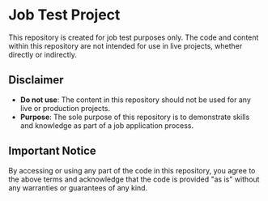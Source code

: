 # Job Test Project

This repository is created for job test purposes only. The code and content within this repository are not intended for use in live projects, whether directly or indirectly.

## Disclaimer

- **Do not use**: The content in this repository should not be used for any live or production projects.
- **Purpose**: The sole purpose of this repository is to demonstrate skills and knowledge as part of a job application process.

## Important Notice

By accessing or using any part of the code in this repository, you agree to the above terms and acknowledge that the code is provided "as is" without any warranties or guarantees of any kind.
